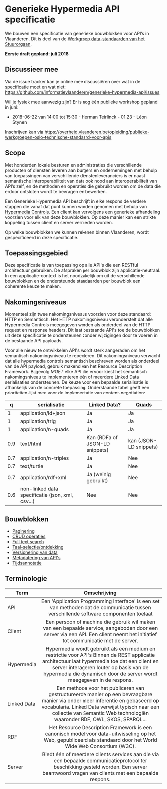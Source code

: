 # Generieke Hypermedia API specificatie

We bouwen een specificatie van generieke bouwblokken voor API’s in Vlaanderen. Dit is deel van de [Werkgroep data-standaarden van het Stuurorgaan](https://overheid.vlaanderen.be/stuurorgaan-werkgroepen).

__Eerste draft gepland: juli 2018__

## Discussieer mee

Via de issue tracker kan je online mee discussiëren over wat in de specificatie moet en wat niet: https://github.com/informatievlaanderen/generieke-hypermedia-api/issues

Wil je fysiek mee aanwezig zijn? Er is nog één publieke workshop gepland in juni:
 * 2018-06-22 van 14:00 tot 15:30 - Herman Teirlinck - 01.23 - Léon Stynen
 
 Inschrijven kan via https://overheid.vlaanderen.be/opleiding/publieke-werkgroepen-oslo-technische-standaard-voor-apis
 
## Scope

Met honderden lokale besturen en administraties die verschillende producten of diensten leveren aan burgers en ondernemingen met behulp van toepassingen van verschillende dienstenleveranciers is er naast semantische interoperabiliteit van data ook nood aan interoperabiliteit van API’s zelf, en de methoden en operaties die gebruikt worden om de data die erdoor ontsloten wordt te bevragen en bewerken.

Een Generieke Hypermedia API beschrijft in elke respons de verdere stappen die vanaf dat punt kunnen worden genomen met behulp van [Hypermedia Controls](https://martinfowler.com/articles/richardsonMaturityModel.html#level3). Een client kan vervolgens een generieke afhandeling voorzien voor elk van deze bouwblokken. Op deze manier kan een strikte koppeling tussen client en server vermeden worden.

Op welke bouwblokken we kunnen rekenen binnen Vlaanderen, wordt gespecificeerd in deze specificatie.

## Toepassingsgebied

Deze specificatie is van toepassing op alle API's die een RESTful architectuur gebruiken. De afspraken per bouwblok zijn applicatie-neutraal. In een applicatie-context is het noodzakelijk om uit de verschillende bouwblokken en de ondersteunde standaarden per bouwblok een coherente keuze te maken.

## Nakomingsniveaus

Momenteel zijn twee nakomingsniveaus voorzien voor deze standaard: HTTP en Semantisch. Het HTTP nakomingsniveau veronderstelt dat alle Hypermedia Controls meegegeven worden als onderdeel van de HTTP request en response headers. Dit laat bestaande API's toe de bouwblokken uit deze specificatie te ondersteunen zonder wijzigingen door te voeren in de bestaande API payloads.

Voor alle nieuw te ontwikkelen API's wordt sterk aangeraden om het semantisch nakomingsniveau te repecteren. Dit nakomingsniveau verwacht dat alle hypermedia controls semantisch beschreven worden als onderdeel van de API payload, gebruik makend van het Resource Description Framework. Bijgevolg _MOET_ elke API die ervoor kiest het semantisch nakomingsniveau te implementeren één of meerdere Linked Data serialisaties ondersteunen. De keuze voor een bepaalde serialisatie is afhankelijk van de concrete toepassing. Onderstaande tabel geeft een prioriteiten-lijst mee voor de implementatie van content-negotiation:

q | serialisatie  | Linked Data? | Quads 
------------ | -------------|--------------| -----
1 | application/ld+json | Ja | Ja 
1 | application/trig | Ja | Ja
1 | application/n-quads | Ja | Ja
0.9 | text/html | Kan (RDFa of JSON-LD snippets) | kan (JSON-LD snippets) 
0.7 | application/n-triples | Ja | Nee
0.7 | text/turtle  | Ja | Nee 
0.7 | application/rdf+xml | Ja (weinig gebruikt) | Nee
0.6 | non-linked data specificatie (json, xml, csv...) | Nee | Nee


## Bouwblokken

* [Paginering](paginering.md)
* [CRUD operaties](crud-operaties.md)
* [Full text search](full-text-search.md)
* [Taal-selectie/ontdekking](taal.md)
* [Versionering van data](versionering.md)
* [Metadatering van API's](metadatering.md)
* [Tijdsannotatie](tijdsannotatie.md)

## Terminologie

| Term        | Omschrijving                                        |
| ----------- |:---------------------------------------------------:|
| API         | Een 'Application Programming Interface' is een set van methoden dat de communicatie tussen verschillende software componenten toelaat |
| Client      | Een persoon of machine die gebruik wil maken van een bepaalde service, aangeboden door een server via een API. Een client neemt het initiatief tot communicatie met de server. |
| Hypermedia  | Hypermedia wordt gebruikt als een medium en restrictie voor API's Binnen de REST applicatie architectuur laat hypermedia toe dat een client en server interageren louter op basis van de hypermedia die dynamisch door de server wordt meegegeven in de respons. |
| Linked Data | Een methode voor het publiceren van gestructureerde manier op een bevraagbare manier via onder meer inferentie en gebaseerd op vocabularia. Linked Data verwijst typisch naar een collectie van Semantic Web technologiën waaronder RDF, OWL, SKOS, SPARQL... |
| RDF         | Het Resource Description Framework is een canonisch model voor data-uitwisseling op het Web, gepubliceerd als standaard door het World Wide Web Consortium (W3C). |
| Server      | Biedt één of meerdere clients services aan die via een bepaalde communicatieprotocol ter beschikking gesteld worden. Een server beantwoord vragen van clients met een bepaalde respons. |

